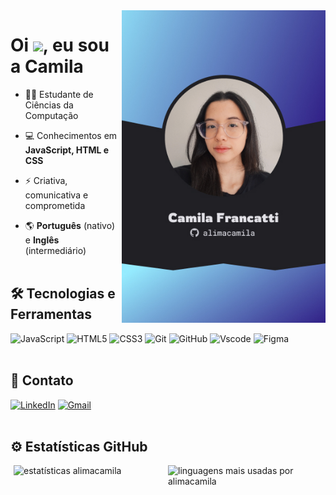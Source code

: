 <img alt="apresentacao" src="preview.jpg" align="right" height="500em">
<h1 align="left">Oi <img src="https://raw.githubusercontent.com/kaueMarques/kaueMarques/master/hi.gif" height="30px">, eu sou a Camila</h1>

- 👩‍💻 Estudante de Ciências da Computação

- 💻 Conhecimentos em **JavaScript, HTML e CSS**

- ⚡ Criativa, comunicativa e comprometida

- 🌎 **Português** (nativo) e **Inglês** (intermediário)
<br><br>

## 🛠 Tecnologias e Ferramentas
![JavaScript](https://img.shields.io/badge/JavaScript-F7DF1E?style=for-the-badge&logo=javascript&logoColor=black)
![HTML5](https://img.shields.io/badge/HTML5-E34F26?style=for-the-badge&logo=html5&logoColor=white)
![CSS3](https://img.shields.io/badge/CSS3-1572B6?style=for-the-badge&logo=css3&logoColor=white)
![Git](https://img.shields.io/badge/GIT-E44C30?style=for-the-badge&logo=git&logoColor=white)
![GitHub](https://img.shields.io/badge/GitHub-100000?style=for-the-badge&logo=github&logoColor=white)
![Vscode](https://img.shields.io/badge/Vscode-007ACC?style=for-the-badge&logo=visual-studio-code&logoColor=white)
![Figma](https://img.shields.io/badge/Figma-F24E1E?style=for-the-badge&logo=figma&logoColor=white)
<br><br>

## 📱 Contato
[![LinkedIn](https://img.shields.io/badge/LinkedIn-0077B5?style=for-the-badge&logo=linkedin&logoColor=white)](https://www.linkedin.com/in/camilavieirafrancatti/)
[![Gmail](https://img.shields.io/badge/Gmail-D14836?style=for-the-badge&logo=gmail&logoColor=white)](mailto:contatocamilafrancatti@gmail.com)
<br><br>

## ⚙ Estatísticas GitHub
<p style="display: flex; justify-content: space-around">
  <img width="47%" src="https://github-readme-stats.vercel.app/api?username=alimacamila&show_icons=true&theme=vision-friendly-dark" alt="estatísticas alimacamila"/>
  <img width="49%" src="https://github-readme-stats.vercel.app/api/top-langs/?username=alimacamila&layout=compact&theme=vision-friendly-dark" alt="linguagens mais usadas por alimacamila"/>
</p>
